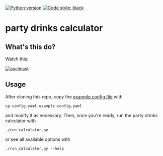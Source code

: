 [![Python version](https://img.shields.io/badge/python-3.6%20|%203.7-blue.svg)](https://github.com/mwiens91/party-drinks-calculator)
[![Code style: black](https://img.shields.io/badge/code%20style-black-000000.svg)](https://github.com/ambv/black)

# party drinks calculator

## What's this do?

Watch this:

[![asciicast](https://asciinema.org/a/217351.svg)](https://asciinema.org/a/217351)

## Usage

After cloning this repo, copy the [example config
file](config.yaml.example) with

```
cp config.yaml.example config.yaml
```

and modify it as necessary. Then, once you're ready, run the party
drinks calculator with

```
./run_calculator.py
```

or see all available options with

```
./run_calculator.py --help
```
